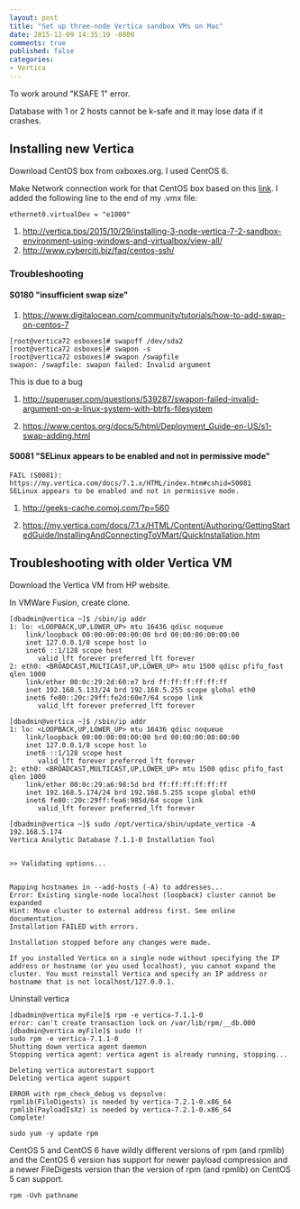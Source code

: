 ```yaml
---
layout: post
title: "Set up three-node Vertica sandbox VMs on Mac"
date: 2015-12-09 14:35:19 -0800
comments: true
published: false
categories: 
- Vertica
---
```


To work around "KSAFE 1" error.

Database with 1 or 2 hosts cannot be k-safe and it may lose data if it crashes.

## Installing new Vertica

Download CentOS box from oxboxes.org. I used CentOS 6.

Make Network connection work for that CentOS box based on this [link](https://www.centos.org/forums/viewtopic.php?f=47&t=47724). I added the following line to the end of my .vmx file:

```
ethernet0.virtualDev = "e1000"
```

1. http://vertica.tips/2015/10/29/installing-3-node-vertica-7-2-sandbox-environment-using-windows-and-virtualbox/view-all/
1. http://www.cyberciti.biz/faq/centos-ssh/

### Troubleshooting

#### S0180 "insufficient swap size"

1. https://www.digitalocean.com/community/tutorials/how-to-add-swap-on-centos-7

```
[root@vertica72 osboxes]# swapoff /dev/sda2
[root@vertica72 osboxes]# swapon -s
[root@vertica72 osboxes]# swapon /swapfile
swapon: /swapfile: swapon failed: Invalid argument
```

This is due to a bug

1. http://superuser.com/questions/539287/swapon-failed-invalid-argument-on-a-linux-system-with-btrfs-filesystem


1. https://www.centos.org/docs/5/html/Deployment_Guide-en-US/s1-swap-adding.html

#### S0081 "SELinux appears to be enabled and not in permissive mode"

```
FAIL (S0081): https://my.vertica.com/docs/7.1.x/HTML/index.htm#cshid=S0081
SELinux appears to be enabled and not in permissive mode.
```

1. http://geeks-cache.comoj.com/?p=560



1. https://my.vertica.com/docs/7.1.x/HTML/Content/Authoring/GettingStartedGuide/InstallingAndConnectingToVMart/QuickInstallation.htm

## Troubleshooting with older Vertica VM

Download the Vertica VM from HP website.

In VMWare Fusion, create clone.


```
[dbadmin@vertica ~]$ /sbin/ip addr
1: lo: <LOOPBACK,UP,LOWER_UP> mtu 16436 qdisc noqueue 
    link/loopback 00:00:00:00:00:00 brd 00:00:00:00:00:00
    inet 127.0.0.1/8 scope host lo
    inet6 ::1/128 scope host 
       valid_lft forever preferred_lft forever
2: eth0: <BROADCAST,MULTICAST,UP,LOWER_UP> mtu 1500 qdisc pfifo_fast qlen 1000
    link/ether 00:0c:29:2d:60:e7 brd ff:ff:ff:ff:ff:ff
    inet 192.168.5.133/24 brd 192.168.5.255 scope global eth0
    inet6 fe80::20c:29ff:fe2d:60e7/64 scope link 
       valid_lft forever preferred_lft forever
```

```
[dbadmin@vertica ~]$ /sbin/ip addr
1: lo: <LOOPBACK,UP,LOWER_UP> mtu 16436 qdisc noqueue 
    link/loopback 00:00:00:00:00:00 brd 00:00:00:00:00:00
    inet 127.0.0.1/8 scope host lo
    inet6 ::1/128 scope host 
       valid_lft forever preferred_lft forever
2: eth0: <BROADCAST,MULTICAST,UP,LOWER_UP> mtu 1500 qdisc pfifo_fast qlen 1000
    link/ether 00:0c:29:a6:98:5d brd ff:ff:ff:ff:ff:ff
    inet 192.168.5.174/24 brd 192.168.5.255 scope global eth0
    inet6 fe80::20c:29ff:fea6:985d/64 scope link 
       valid_lft forever preferred_lft forever
```


```
[dbadmin@vertica ~]$ sudo /opt/vertica/sbin/update_vertica -A 192.168.5.174
Vertica Analytic Database 7.1.1-0 Installation Tool


>> Validating options...


Mapping hostnames in --add-hosts (-A) to addresses...
Error: Existing single-node localhost (loopback) cluster cannot be expanded
Hint: Move cluster to external address first. See online documentation.
Installation FAILED with errors.

Installation stopped before any changes were made.
```

```
If you installed Vertica on a single node without specifying the IP address or hostname (or you used localhost), you cannot expand the cluster. You must reinstall Vertica and specify an IP address or hostname that is not localhost/127.0.0.1.
```


Uninstall vertica
```
[dbadmin@vertica myFile]$ rpm -e vertica-7.1.1-0
error: can't create transaction lock on /var/lib/rpm/__db.000
[dbadmin@vertica myFile]$ sudo !!
sudo rpm -e vertica-7.1.1-0
Shutting down vertica agent daemon
Stopping vertica agent: vertica agent is already running, stopping...

Deleting vertica autorestart support
Deleting vertica agent support
```


```
ERROR with rpm_check_debug vs depsolve:
rpmlib(FileDigests) is needed by vertica-7.2.1-0.x86_64
rpmlib(PayloadIsXz) is needed by vertica-7.2.1-0.x86_64
Complete!
```

`sudo yum -y update rpm`

CentOS 5 and CentOS 6 have wildly different versions of rpm (and rpmlib) and the CentOS 6 version has support for newer payload compression and a newer FileDigests version than the version of rpm (and rpmlib) on CentOS 5 can support.

`rpm -Uvh pathname`
